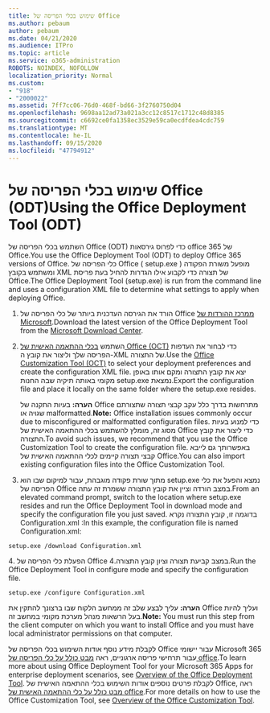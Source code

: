 ```yaml
---
title: שימוש בכלי הפריסה של Office
ms.author: pebaum
author: pebaum
ms.date: 04/21/2020
ms.audience: ITPro
ms.topic: article
ms.service: o365-administration
ROBOTS: NOINDEX, NOFOLLOW
localization_priority: Normal
ms.custom:
- "918"
- "2000022"
ms.assetid: 7ff7cc06-76d0-468f-bd66-3f2760750d04
ms.openlocfilehash: 9698aa12ad73a021a3cc12c8517c1712c48d8385
ms.sourcegitcommit: c6692ce0fa1358ec3529e59ca0ecdfdea4cdc759
ms.translationtype: MT
ms.contentlocale: he-IL
ms.lasthandoff: 09/15/2020
ms.locfileid: "47794912"
---
```

# <a name="using-the-office-deployment-tool-odt"></a><span data-ttu-id="23453-102">שימוש בכלי הפריסה של Office (ODT)</span><span class="sxs-lookup"><span data-stu-id="23453-102">Using the Office Deployment Tool (ODT)</span></span>

<span data-ttu-id="23453-103">השתמש בכלי הפריסה של Office (ODT) כדי לפרוס גירסאות office 365 של Office.</span><span class="sxs-lookup"><span data-stu-id="23453-103">You use the Office Deployment Tool (ODT) to deploy Office 365 versions of Office.</span></span> <span data-ttu-id="23453-104">כלי הפריסה של Office ( setup.exe ) מופעל משורת הפקודה ומשתמש בקובץ XML של תצורה כדי לקבוע אילו הגדרות להחיל בעת פריסת Office.</span><span class="sxs-lookup"><span data-stu-id="23453-104">The Office Deployment Tool (setup.exe) is run from the command line and uses a configuration XML file to determine what settings to apply when deploying Office.</span></span>
  
1. <span data-ttu-id="23453-105">הורד את הגירסה העדכנית ביותר של כלי הפריסה של Office [ממרכז ההורדות של Microsoft](https://go.microsoft.com/fwlink/p/?LinkID=626065).</span><span class="sxs-lookup"><span data-stu-id="23453-105">Download the latest version of the Office Deployment Tool from the [Microsoft Download Center](https://go.microsoft.com/fwlink/p/?LinkID=626065).</span></span>

2. <span data-ttu-id="23453-106">השתמש [בכלי ההתאמה האישית של Office (OCT)](https://config.office.com) כדי לבחור את העדפות הפריסה שלך וליצור את קובץ ה-XML של התצורה.</span><span class="sxs-lookup"><span data-stu-id="23453-106">Use the [Office Customization Tool (OCT)](https://config.office.com) to select your deployment preferences and create the configuration XML file.</span></span> <span data-ttu-id="23453-107">יצא את קובץ התצורה ומקם אותו באופן מקומי באותה תיקיה שבה החנות setup.exe נמצאת.</span><span class="sxs-lookup"><span data-stu-id="23453-107">Export the configuration file and place it locally on the same folder where the setup.exe resides.</span></span>

    <span data-ttu-id="23453-108">**הערה:** בעיות התקנה של Office מתרחשות בדרך כלל עקב קבצי תצורה שתצורתם שגויה או malformatted.</span><span class="sxs-lookup"><span data-stu-id="23453-108">**Note:** Office installation issues commonly occur due to misconfigured or malformatted configuration files.</span></span> <span data-ttu-id="23453-109">כדי למנוע בעיות מסוג זה, מומלץ להשתמש בכלי ההתאמה האישית של Office כדי ליצור את קובץ התצורה.</span><span class="sxs-lookup"><span data-stu-id="23453-109">To avoid such issues, we recommend that you use the Office Customization Tool to create the configuration file.</span></span> <span data-ttu-id="23453-110">באפשרותך גם לייבא קבצי תצורה קיימים לכלי ההתאמה האישית של Office.</span><span class="sxs-lookup"><span data-stu-id="23453-110">You can also import existing configuration files into the Office Customization Tool.</span></span>

3. <span data-ttu-id="23453-111">מתוך שורת פקודה מוגבהת, עבור למיקום שבו הוא setup.exe נמצא והפעל את כלי הפריסה של Office במצב הורדה וציין את קובץ התצורה ששמרת זה עתה.</span><span class="sxs-lookup"><span data-stu-id="23453-111">From an elevated command prompt, switch to the location where setup.exe resides and run the Office Deployment Tool in download mode and specify the configuration file you just saved.</span></span> <span data-ttu-id="23453-112">בדוגמה זו, קובץ התצורה נקרא Configuration.xml :</span><span class="sxs-lookup"><span data-stu-id="23453-112">In this example, the configuration file is named Configuration.xml:</span></span>

```setup.exe /download Configuration.xml```

<span data-ttu-id="23453-113">4. הפעלת כלי הפריסה של Office במצב קביעת תצורה וציון קובץ התצורה.</span><span class="sxs-lookup"><span data-stu-id="23453-113">4.Run the Office Deployment Tool in configure mode and specify the configuration file.</span></span>

```setup.exe /configure Configuration.xml```

<span data-ttu-id="23453-114">**הערה:** עליך לבצע שלב זה ממחשב הלקוח שבו ברצונך להתקין את Office ועליך להיות בעל הרשאות מנהל מערכת מקומי במחשב זה.</span><span class="sxs-lookup"><span data-stu-id="23453-114">**Note:** You must run this step from the client computer on which you want to install Office and you must have local administrator permissions on that computer.</span></span>

<span data-ttu-id="23453-115">לקבלת מידע נוסף אודות השימוש בכלי הפריסה של Office עבור יישומי Microsoft 365 עבור תרחישי פריסה ארגוניים, ראה [מבט כולל על כלי הפריסה של office](https://docs.microsoft.com/deployoffice/overview-office-deployment-tool).</span><span class="sxs-lookup"><span data-stu-id="23453-115">To learn more about using Office Deployment Tool for your Microsoft 365 Apps for enterprise deployment scenarios, see [Overview of the Office Deployment Tool](https://docs.microsoft.com/deployoffice/overview-office-deployment-tool).</span></span> <span data-ttu-id="23453-116">לקבלת פרטים נוספים אודות השימוש בכלי ההתאמה האישית של Office, ראה [מבט כולל על כלי ההתאמה האישית של office](https://docs.microsoft.com/DeployOffice/overview-of-the-office-customization-tool-for-click-to-run).</span><span class="sxs-lookup"><span data-stu-id="23453-116">For more details on how to use the Office Customization Tool, see [Overview of the Office Customization Tool](https://docs.microsoft.com/DeployOffice/overview-of-the-office-customization-tool-for-click-to-run).</span></span>
